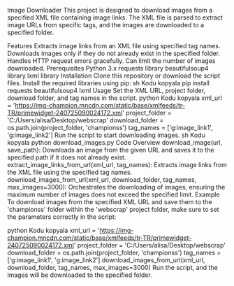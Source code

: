 Image Downloader
This project is designed to download images from a specified XML file containing image links. The XML file is parsed to extract image URLs from specific tags, and the images are downloaded to a specified folder.

Features
Extracts image links from an XML file using specified tag names.
Downloads images only if they do not already exist in the specified folder.
Handles HTTP request errors gracefully.
Can limit the number of images downloaded.
Prerequisites
Python 3.x
requests library
beautifulsoup4 library
lxml library
Installation
Clone this repository or download the script files.
Install the required libraries using pip:
sh
Kodu kopyala
pip install requests beautifulsoup4 lxml
Usage
Set the XML URL, project folder, download folder, and tag names in the script.
python
Kodu kopyala
xml_url = 'https://img-champion.mncdn.com/static/base/xmlfeeds/tr-TR/primewidget-240725090024172.xml'
project_folder = 'C:/Users/alisa/Desktop/webscrap'
download_folder = os.path.join(project_folder, 'championss')
tag_names = ['g:image_link1', 'g:image_link2']
Run the script to start downloading images.
sh
Kodu kopyala
python download_images.py
Code Overview
download_image(url, save_path): Downloads an image from the given URL and saves it to the specified path if it does not already exist.
extract_image_links_from_url(xml_url, tag_names): Extracts image links from the XML file using the specified tag names.
download_images_from_url(xml_url, download_folder, tag_names, max_images=3000): Orchestrates the downloading of images, ensuring the maximum number of images does not exceed the specified limit.
Example
To download images from the specified XML URL and save them to the 'championss' folder within the 'webscrap' project folder, make sure to set the parameters correctly in the script:

python
Kodu kopyala
xml_url = 'https://img-champion.mncdn.com/static/base/xmlfeeds/tr-TR/primewidget-240725090024172.xml'
project_folder = 'C:/Users/alisa/Desktop/webscrap'
download_folder = os.path.join(project_folder, 'championss')
tag_names = ['g:image_link1', 'g:image_link2']
download_images_from_url(xml_url, download_folder, tag_names, max_images=3000)
Run the script, and the images will be downloaded to the specified folder.
